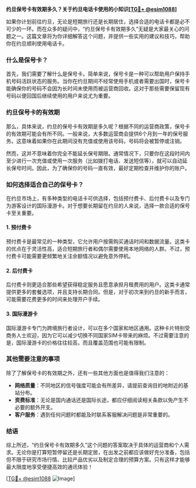**约旦保号卡有效期多久？关于约旦电话卡使用的小知识[[TG💪+ @esim1088](https://t.me/s/esim1088)]**

如果你计划前往约旦，无论是短期旅行还是长期居住，选择合适的电话卡都是必不可少的一环。而在众多的疑问中，“约旦保号卡有效期多久”无疑是大家最关心的问题之一。这篇文章将为你详细解答这个问题，并提供一些实用的建议和技巧，帮助你在约旦顺利使用电话卡。

### 什么是保号卡？

首先，我们需要了解什么是保号卡。简单来说，保号卡是一种可以帮助用户保持手机号码活跃状态的服务。当你在约旦期间不经常使用手机或者需要出国时，保号卡能确保你的号码不会因为长时间未使用而被运营商回收。这对于那些需要保留现有号码以便回国后继续使用的用户来说尤为重要。

### 约旦保号卡的有效期

那么，具体来说，约旦的保号卡有效期是多久呢？根据不同的运营商政策，保号卡的有效期可能会有所不同。一般来说，大多数运营商会提供6个月到一年的保号服务。这意味着如果你在此期间没有充值或使用该号码，号码将会被暂停或注销。

然而，这并不意味着你完全不能延长保号期限。通常情况下，只要你在这段时间内至少进行一次充值或使用一次服务（比如拨打电话、发送短信等），就可以自动延长保号时间。因此，为了确保你的号码一直有效，最好定期检查并维护你的账户。

### 如何选择适合自己的保号卡？

在约旦市场上，有多种类型的电话卡可供选择，包括预付费卡、后付费卡以及专门为游客设计的国际漫游卡。对于想要长期留在约旦的人来说，选择一款合适的保号卡至关重要。

#### 1. 预付费卡
预付费卡是最常见的一种类型，它允许用户按需购买通话时间和数据流量。这类卡的优点在于灵活性高，适合短期旅行者和偶尔需要使用本地网络的人群。不过，预付费卡可能需要更频繁地关注余额情况以避免意外停机。

#### 2. 后付费卡
后付费卡则更适合那些希望获得稳定服务且愿意承担月租费用的用户。这类卡通常提供更多的套餐选项，并且支持长期合同。但是，对于初次来到约旦的新手而言，可能需要花费更多的时间来处理开户手续。

#### 3. 国际漫游卡
国际漫游卡专门为跨境旅行者设计，可以在多个国家和地区通用。这种卡片特别受商务人士欢迎，因为它可以减少切换不同国家SIM卡带来的麻烦。不过需要注意的是，国际漫游卡的价格往往较高，而且覆盖范围也可能有限制。

### 其他需要注意的事项

除了了解保号卡的有效期之外，还有一些其他方面也是值得我们注意的：

- **网络质量**：不同地区的信号强度可能会有所差异，请提前查询目的地附近的基站分布。
- **资费标准**：无论是国内通话还是国际长途，都应仔细阅读相关条款以免产生不必要的额外开支。
- **客户服务**：遇到任何问题时都能及时联系客服解决问题是非常重要的。

### 结语

综上所述，“约旦保号卡有效期多久”这个问题的答案取决于具体的运营商和个人需求。无论你是打算短暂停留还是长期定居，在出发之前都应该做好充分准备，包括但不限于研究市场行情、比较产品优劣以及制定合理的预算方案。只有这样才能够最大限度地享受便捷高效的通讯体验！

[[TG💪+ @esim1088](https://t.me/s/esim1088) ![Image](https://i.postimg.cc/4NQfJmqS/Snipaste-2025-05-13-00-14-12.png)]